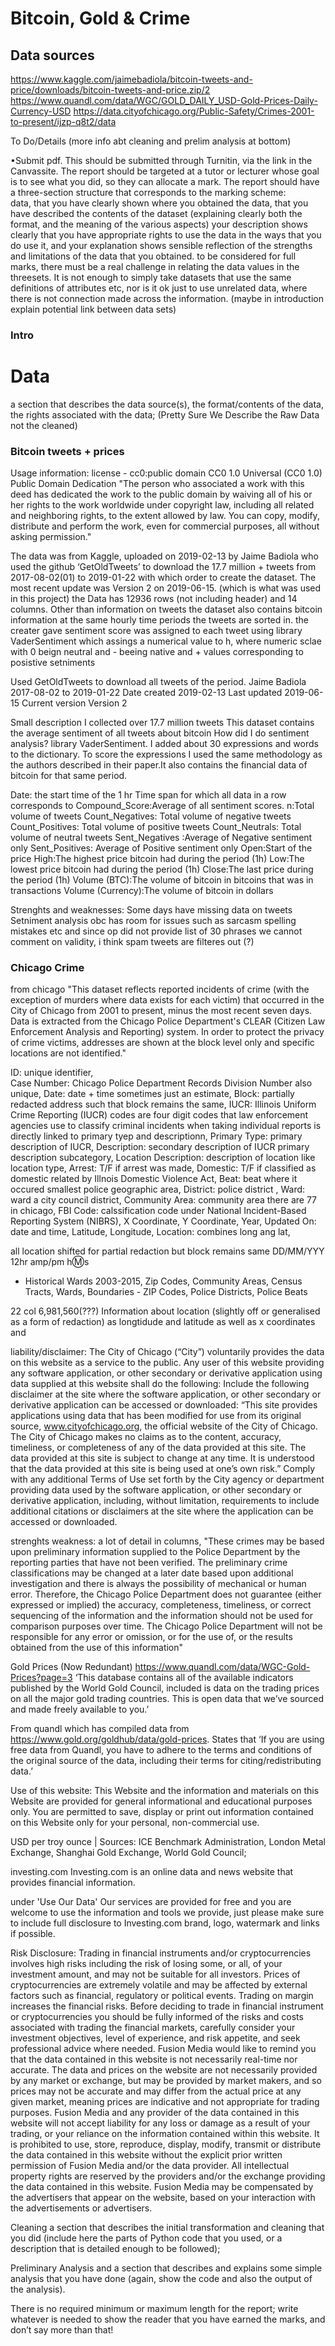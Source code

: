 # Bitcoin, Gold & Crime

## Data sources
https://www.kaggle.com/jaimebadiola/bitcoin-tweets-and-price/downloads/bitcoin-tweets-and-price.zip/2
https://www.quandl.com/data/WGC/GOLD_DAILY_USD-Gold-Prices-Daily-Currency-USD
https://data.cityofchicago.org/Public-Safety/Crimes-2001-to-present/ijzp-q8t2/data

To Do/Details (more info abt cleaning and prelim analysis at bottom)

•Submit pdf. This should be submitted through  Turnitin,  via  the  link  in  the Canvassite.  The  report  should be targeted  at  a  tutor  or  lecturer  whose  goal  is  to  see  what  you  did,  so  they can allocate a mark. The report should have a three-section structure that corresponds  to  the  marking  scheme:  
data, that you have clearly shown where you obtained the data,  that  you  have  described  the  contents  of  the  dataset  (explaining clearly  both  the  format,  and  the  meaning  of  the  various  aspects)
your description shows clearly that you have appropriate rights to use the data in the ways that you do use it, and  your  explanation  shows  sensible  reflection  of  the  strengths  and limitations  of  the  data  that  you  obtained. 
to be considered for full marks,  there  must  be  a  real  challenge  in  relating  the  data  values  in  the threesets.  It  is  not  enough  to  simply  take  datasets  that  use  the  same definitions of attributes etc, nor is it ok just to use unrelated data, where there is not connection made across the information. (maybe in introduction explain potential link between data sets)

### Intro

# Data
a  section  that  describes  the  data source(s),  the format/contents  of  the  data, the  rights  associated  with  the data;
(Pretty Sure We Describe the Raw Data not the cleaned)

### Bitcoin tweets + prices
Usage information: license - cc0:public domain CC0 1.0 Universal (CC0 1.0) Public Domain Dedication
"The person who associated a work with this deed has dedicated the work to the public domain by waiving all of his or her rights to the work worldwide under copyright law, including all related and neighboring rights, to the extent allowed by law.
You can copy, modify, distribute and perform the work, even for commercial purposes, all without asking permission." 

The data was from Kaggle, uploaded on 2019-02-13 by Jaime Badiola who used the github ‘GetOldTweets’ to download the 17.7 million + tweets from 2017-08-02(01) to 2019-01-22 with which  order to create the dataset. The most recent update was Version 2 on 2019-06-15. (which is what was used in this project) the Data has 12936 rows (not including header) and 14 columns. Other than information on tweets the dataset also contains bitcoin information at the same hourly time periods the tweets are sorted in. the creater gave  sentiment score was assigned to each tweet using library VaderSentiment which assings a numerical value to h, where numeric sclae with 0 beign neutral and - beeing native and + values corresponding to posistive setniments


Used GetOldTweets to download all tweets of the period. Jaime Badiola
2017-08-02 to 2019-01-22
Date created 2019-02-13 Last updated 2019-06-15 Current version Version 2
 
Small description
 I collected over 17.7 million tweets  This dataset contains the average sentiment of all tweets about bitcoin  How did I do sentiment analysis? library VaderSentiment. I added about 30 expressions  and words to the dictionary. To score the expressions I used the same methodology as the authors described in their paper.It also contains the financial data of bitcoin for that same period.
 
 
Date: the start time of the 1 hr Time span for which all data in a row corresponds to 
Compound_Score:Average of all sentiment scores. 
n:Total volume of tweets
Count_Negatives: Total volume of negative tweets
Count_Positives: Total volume of positive tweets
Count_Neutrals: Total volume of neutral tweets
Sent_Negatives :Average of Negative sentiment only
Sent_Positives: Average of Positive sentiment only
Open:Start of the price
High:The highest price bitcoin had during the period (1h)
Low:The lowest price bitcoin had during the period (1h)
Close:The last price during the period (1h)
Volume (BTC):The volume of bitcoin in bitcoins that was in transactions
Volume (Currency):The volume of bitcoin in dollars 
 
Strenghts and weaknesses: Some days have missing data on tweets Setniment analysis obc has room for issues such as sarcasm spelling mistakes etc and since op did not provide list of 30 phrases we cannot comment on validity, i think spam tweets are filteres out (?)

### Chicago Crime
from chicago "This dataset reflects reported incidents of crime (with the exception of murders where data exists for each victim) that occurred in the City of Chicago from 2001 to present, minus the most recent seven days. Data is extracted from the Chicago Police Department's CLEAR (Citizen Law Enforcement Analysis and Reporting) system. In order to protect the privacy of crime victims, addresses are shown at the block level only and specific locations are not identified."

ID: unique identifier,  
Case Number: Chicago Police Department Records Division Number also unique, 
Date: date + time sometimes just an estimate, 
Block: partially redacted address such that block remains the same, 
IUCR: Illinois Uniform Crime Reporting (IUCR) codes are four digit codes that law enforcement agencies use to classify criminal incidents when taking individual reports is directly linked to primary tyep and descriptionn, 
Primary Type: primary description of IUCR, 
Description: secondary description of IUCR primary description subcategory, 
Location Description: description of location like location type, 
Arrest: T/F if arrest was made, 
Domestic: T/F if classified as domestic related by Illnois Domestic Violence Act, 
Beat: beat where it occured smallest police geographic area, 
District: police district , 
Ward: ward a city council district, 
Community Area: community area there are 77 in chicago, 
FBI Code: calssification code under National Incident-Based Reporting System (NIBRS), 
X Coordinate, 
Y Coordinate, 
Year, 
Updated On: date and time, 
Latitude, 
Longitude, 
Location: combines long ang lat,

all location shifted for partial redaction but block remains same
DD/MM/YYY 12hr amp/pm h:m:s 
- Historical Wards 2003-2015, Zip Codes,	Community Areas,	Census Tracts,	Wards,	Boundaries - ZIP Codes,	Police Districts, Police Beats

22 col  6,981,560(???)
Information about location (slightly off or generalised as a form of redaction) as longtidude and latitude as well as x coordinates and 

liability/disclaimer: The City of Chicago (“City”) voluntarily provides the data on this website as a service to the public. 
Any user of this website providing any software application, or other secondary or derivative application using data supplied at this website shall do the following:
Include the following disclaimer at the site where the software application, or other secondary or derivative application can be accessed or downloaded:
“This site provides applications using data that has been modified for use from its original source, www.cityofchicago.org, the official website of the City of Chicago.  The City of Chicago makes no claims as to the content, accuracy, timeliness, or completeness of any of the data provided at this site.  The data provided at this site is subject to change at any time.  It is understood that the data provided at this site is being used at one’s own risk.”
Comply with any additional Terms of Use set forth by the City agency or department providing data used by the software application, or other secondary or derivative application, including, without limitation, requirements to include additional citations or disclaimers at the site where the application can be accessed or downloaded. 

strenghts weakness: a lot of detail in columns,
"These crimes may be based upon preliminary information supplied to the Police Department by the reporting parties that have not been verified. The preliminary crime classifications may be changed at a later date based upon additional investigation and there is always the possibility of mechanical or human error. Therefore, the Chicago Police Department does not guarantee (either expressed or implied) the accuracy, completeness, timeliness, or correct sequencing of the information and the information should not be used for comparison purposes over time. The Chicago Police Department will not be responsible for any error or omission, or for the use of, or the results obtained from the use of this information"

Gold Prices (Now Redundant)
https://www.quandl.com/data/WGC-Gold-Prices?page=3
‘This database contains all of the available indicators published by the World Gold Council, included is data on the trading prices on all the major gold trading countries.
This is open data that we’ve sourced and made freely available to you.’

From quandl which has compiled data from https://www.gold.org/goldhub/data/gold-prices. States that ‘If you are using free data from Quandl, you have to adhere to the terms and conditions of the original source of the data, including their terms for citing/redistributing data.’ 
 
Use of this website: This Website and the information and materials on this Website are provided for general informational and educational purposes only.
You are permitted to save, display or print out information contained on this Website only for your personal, non-commercial use.

USD per troy ounce  | Sources: ICE Benchmark Administration, London Metal Exchange, Shanghai Gold Exchange, World Gold Council;

investing.com
Investing.com is an online data and news website that provides financial information.

under 'Use Our Data' Our services are provided for free and you are welcome to use the information and tools we provide, just please make sure to include full disclosure to Investing.com brand, logo, watermark and links if possible.

Risk Disclosure: Trading in financial instruments and/or cryptocurrencies involves high risks including the risk of losing some, or all, of your investment amount, and may not be suitable for all investors. Prices of cryptocurrencies are extremely volatile and may be affected by external factors such as financial, regulatory or political events. Trading on margin increases the financial risks.
Before deciding to trade in financial instrument or cryptocurrencies you should be fully informed of the risks and costs associated with trading the financial markets, carefully consider your investment objectives, level of experience, and risk appetite, and seek professional advice where needed.
Fusion Media would like to remind you that the data contained in this website is not necessarily real-time nor accurate. The data and prices on the website are not necessarily provided by any market or exchange, but may be provided by market makers, and so prices may not be accurate and may differ from the actual price at any given market, meaning prices are indicative and not appropriate for trading purposes. Fusion Media and any provider of the data contained in this website will not accept liability for any loss or damage as a result of your trading, or your reliance on the information contained within this website.
It is prohibited to use, store, reproduce, display, modify, transmit or distribute the data contained in this website without the explicit prior written permission of Fusion Media and/or the data provider. All intellectual property rights are reserved by the providers and/or the exchange providing the data contained in this website.
Fusion Media may be compensated by the advertisers that appear on the website, based on your interaction with the advertisements or advertisers.


Cleaning
a  section  that  describes  the  initial  transformation  and  cleaning  that you  did  (include  here  the parts  of  Python code  that  you  used,  or  a description  that  is  detailed  enough  to  be followed);  

Preliminary Analysis
and  a  section  that describes  and  explains some simple  analysis  that  you  have  done  (again, show the code and also the output of the analysis). 

There is no required minimum or maximum length for the report; write whatever is needed to show the reader that you have earned the marks, and don’t say more than that!


